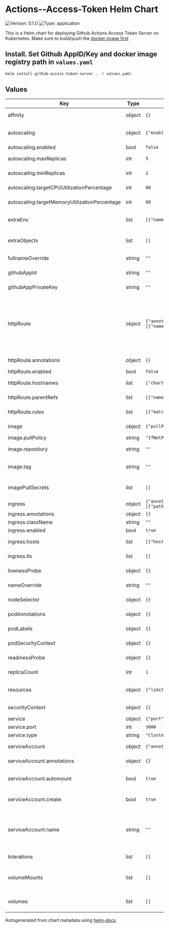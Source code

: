 # Actions--Access-Token Helm Chart
![Version: 0.1.0](https://img.shields.io/badge/Version-0.1.0-informational?style=flat-square) ![Type: application](https://img.shields.io/badge/Type-application-informational?style=flat-square)

This is a Helm chart for deploying Github Actions Access Token Server on Kubernetes. Make sure to build/push the [docker image first](server/Dockerfile)

## Install. Set Github AppID/Key and docker image registry path in `values.yaml`

```bash
helm install github-access-token-server . -f values.yaml
```

## Values

| Key | Type | Default | Description |
|-----|------|---------|-------------|
| affinity | object | `{}` | Affinity rules for pod assignment |
| autoscaling | object | `{"enabled":false,"maxReplicas":5,"minReplicas":1,"targetCPUUtilizationPercentage":80,"targetMemoryUtilizationPercentage":80}` | Horizontal Pod Autoscaler configuration |
| autoscaling.enabled | bool | `false` | Enable autoscaling |
| autoscaling.maxReplicas | int | `5` | Maximum number of replicas |
| autoscaling.minReplicas | int | `1` | Minimum number of replicas |
| autoscaling.targetCPUUtilizationPercentage | int | `80` | Target CPU utilization percentage |
| autoscaling.targetMemoryUtilizationPercentage | int | `80` | Target memory utilization percentage |
| extraEnv | list | `[{"name":"LOG_LEVEL","value":"info"}]` | Additional environment variables to set in the container |
| extraObjects | list | `[]` | Extra Kubernetes objects to deploy (e.g., ConfigMaps, Secrets) |
| fullnameOverride | string | `""` | Override the full name of the release |
| githubAppId | string | `""` | GitHub App ID for authentication |
| githubAppPrivateKey | string | `""` | GitHub App private key in PEM format |
| httpRoute | object | `{"annotations":{},"enabled":false,"hostnames":["chart-example.local"],"parentRefs":[{"name":"gateway","sectionName":"http"}],"rules":[{"matches":[{"path":{"type":"PathPrefix","value":"/headers"}}]}]}` | Gateway API HTTPRoute configuration. Requires Gateway API resources and suitable controller installed within the cluster (see: https://gateway-api.sigs.k8s.io/guides/) |
| httpRoute.annotations | object | `{}` | HTTPRoute annotations |
| httpRoute.enabled | bool | `false` | Enable HTTPRoute |
| httpRoute.hostnames | list | `["chart-example.local"]` | Hostnames matching HTTP header |
| httpRoute.parentRefs | list | `[{"name":"gateway","sectionName":"http"}]` | Which Gateways this Route is attached to |
| httpRoute.rules | list | `[{"matches":[{"path":{"type":"PathPrefix","value":"/headers"}}]}]` | List of rules and filters applied |
| image | object | `{"pullPolicy":"IfNotPresent","repository":"","tag":""}` | Container image configuration |
| image.pullPolicy | string | `"IfNotPresent"` | Image pull policy |
| image.repository | string | `""` | Container image repository |
| image.tag | string | `""` | Overrides the image tag whose default is the chart appVersion |
| imagePullSecrets | list | `[]` | Secrets for pulling images from a private repository |
| ingress | object | `{"annotations":{},"className":"","enabled":true,"hosts":[{"host":"example.com","paths":[{"path":"/","pathType":"ImplementationSpecific"}]}],"tls":[]}` | Ingress configuration |
| ingress.annotations | object | `{}` | Ingress annotations |
| ingress.className | string | `""` | Ingress class name |
| ingress.enabled | bool | `true` | Enable ingress |
| ingress.hosts | list | `[{"host":"example.com","paths":[{"path":"/","pathType":"ImplementationSpecific"}]}]` | Ingress hosts configuration |
| ingress.tls | list | `[]` | Ingress TLS configuration |
| livenessProbe | object | `{}` | Liveness probe configuration |
| nameOverride | string | `""` | Override the chart name |
| nodeSelector | object | `{}` | Node selector for pod assignment |
| podAnnotations | object | `{}` | Annotations to add to the pod |
| podLabels | object | `{}` | Labels to add to the pod |
| podSecurityContext | object | `{}` | Pod security context configuration |
| readinessProbe | object | `{}` | Readiness probe configuration |
| replicaCount | int | `1` | Number of replicas for the deployment |
| resources | object | `{"limits":{"cpu":"100m","memory":"256Mi"},"requests":{"cpu":"100m","memory":"256Mi"}}` | Resource limits and requests for the container |
| securityContext | object | `{}` | Container security context configuration |
| service | object | `{"port":3000,"type":"ClusterIP"}` | Service configuration |
| service.port | int | `3000` | Service port |
| service.type | string | `"ClusterIP"` | Service type |
| serviceAccount | object | `{"annotations":{},"automount":true,"create":true,"name":""}` | Service account configuration |
| serviceAccount.annotations | object | `{}` | Annotations to add to the service account |
| serviceAccount.automount | bool | `true` | Automatically mount a ServiceAccount's API credentials |
| serviceAccount.create | bool | `true` | Specifies whether a service account should be created |
| serviceAccount.name | string | `""` | The name of the service account to use. If not set and create is true, a name is generated using the fullname template |
| tolerations | list | `[]` | Tolerations for pod assignment |
| volumeMounts | list | `[]` | Additional volumeMounts on the output Deployment definition |
| volumes | list | `[]` | Additional volumes on the output Deployment definition |

Autogenerated from chart metadata using [helm-docs](https://github.com/norwoodj/helm-docs)